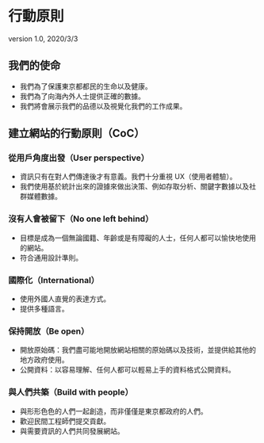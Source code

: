 # 行動原則

version 1.0, 2020/3/3

## 我們的使命

* 我們為了保護東京都都民的生命以及健康。
* 我們為了向海內外人士提供正確的數據。
* 我們將會展示我們的品德以及視覺化我們的工作成果。


## 建立網站的行動原則（CoC）

### 從用戶角度出發（User perspective）

* 資訊只有在對人們傳達後才有意義。我們十分重視 UX（使用者體驗）。
* 我們使用基於統計出來的證據來做出決策、例如存取分析、關鍵字數據以及社群媒體數據。

### 沒有人會被留下（No one left behind）

* 目標是成為一個無論國籍、年齡或是有障礙的人士，任何人都可以愉快地使用的網站。
* 符合通用設計準則。

### 國際化（International）

* 使用外國人直覺的表達方式。
* 提供多種語言。

### 保持開放（Be open）

* 開放原始碼：我們盡可能地開放網站相關的原始碼以及技術，並提供給其他的地方政府使用。
* 公開資料：以容易理解、任何人都可以輕易上手的資料格式公開資料。

### 與人們共築（Build with people）

* 與形形色色的人們一起創造，而非僅僅是東京都政府的人們。
* 歡迎民間工程師們提交貢獻。
* 與需要資訊的人們共同發展網站。
